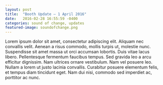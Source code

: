 ```yaml
---
layout: post
title:  "Booth Update — 1 April 2016"
date:   2016-02-28 16:55:59 -0400
categories: sound of change, updates
featured-image: soundofchange.png
---
```


Lorem ipsum dolor sit amet, consectetur adipiscing elit. Aliquam nec convallis velit. Aenean a risus commodo, mollis turpis ut, molestie nunc. Suspendisse sit amet massa ut orci accumsan lobortis. Duis vitae lacus libero. Pellentesque fermentum faucibus tempus. Sed gravida leo a arcu efficitur dignissim. Nam ultrices ornare vestibulum. Nam vel posuere leo. Nullam a lorem ut justo lacinia convallis. Curabitur posuere elementum felis, et tempus diam tincidunt eget. Nam dui nisi, commodo sed imperdiet ac, porttitor ac nunc.
